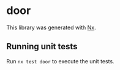 # door

This library was generated with [Nx](https://nx.dev).

## Running unit tests

Run `nx test door` to execute the unit tests.
